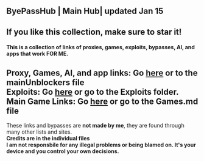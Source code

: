 ## ByePassHub | Main Hub| updated Jan 15
## If you like this collection, make sure to star it!
#### This is a collection of links of proxies, games, exploits, bypasses, AI, and apps that work FOR ME.  <br>

**Proxy, Games, AI, and app links:** Go [here](https://github.com/wea-f/ByePassHub/blob/main/mainUnblockers.md) or to the mainUnblockers file<br>
**Exploits:** Go [here](https://github.com/wea-f/ByePassHub/tree/bookmarklets/Exploits) or go to the Exploits folder. <br>
**Main Game Links:** Go [here](https://github.com/wea-f/ByePassHub/tree/Games.md) or go to the Games.md file <br>
---

These links and bypasses are **not made by me**, they are found through many other lists and sites. <br>
**Credits are in the individual files** <br>
**I am not responsbile for any illegal problems or being blamed on. It's your device and you control your own decisions.**
